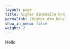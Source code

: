 ```yaml
---
layout: page
title: higher dimension knn
permalink: /higher_dim_knn/
show_in_menu: false
weight: 2
---
```


Hello
